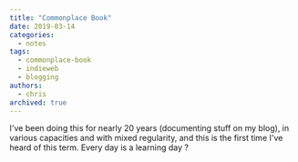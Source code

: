 ```yaml
---
title: "Commonplace Book"
date: 2019-03-14
categories:
  - notes
tags:
  - commonplace-book
  - indieweb
  - blogging
authors:
  - chris
archived: true
---
```


I've been doing this for nearly 20 years (documenting stuff on my blog), in various capacities and with mixed regularity, and this is the first time I've heard of this term. Every day is a learning day ?

